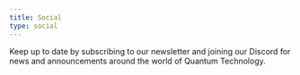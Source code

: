 ```yaml
---
title: Social
type: social
---
```


Keep up to date by subscribing to our newsletter and joining our Discord for news and announcements around the world of Quantum Technology.